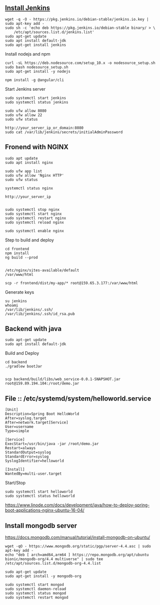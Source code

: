 ## [Install Jenkins](https://www.jenkins.io/doc/book/installing/#debianubuntu)

```
wget -q -O - https://pkg.jenkins.io/debian-stable/jenkins.io.key | sudo apt-key add -
sudo sh -c 'echo deb https://pkg.jenkins.io/debian-stable binary/ > \
    /etc/apt/sources.list.d/jenkins.list'
sudo apt-get update
sudo apt install default-jdk
sudo apt-get install jenkins
```

Install nodejs and npm
```
curl -sL https://deb.nodesource.com/setup_10.x -o nodesource_setup.sh
sudo bash nodesource_setup.sh
sudo apt-get install -y nodejs

npm install -g @angular/cli
```

Start Jenkins server
```
sudo systemctl start jenkins
sudo systemctl status jenkins

sudo ufw allow 8080
sudo ufw allow 22
sudo ufw status

http://your_server_ip_or_domain:8080
sudo cat /var/lib/jenkins/secrets/initialAdminPassword
```


## Fronend with NGINX

```
sudo apt update
sudo apt install nginx

sudo ufw app list
sudo ufw allow 'Nginx HTTP'
sudo ufw status

systemctl status nginx

http://your_server_ip


sudo systemctl stop nginx
sudo systemctl start nginx
sudo systemctl restart nginx
sudo systemctl reload nginx

sudo systemctl enable nginx
```

Step to build and deploy
```
cd frontend
npm install
ng build --prod


/etc/nginx/sites-available/default
/var/www/html

scp -r frontend/dist/my-app/* root@159.65.3.177:/var/www/html
```


Generate keys
```
su jenkins
whoami
/var/lib/jenkins/.ssh/
/var/lib/jenkins/.ssh/id_rsa.pub
```

## Backend with java

```
sudo apt-get update
sudo apt install default-jdk
```

Build and Deploy
```
cd backend
./gradlew bootJar


scp backend/build/libs/web_service-0.0.1-SNAPSHOT.jar root@159.89.194.104:/root/demo.jar

```

## File :: /etc/systemd/system/helloworld.service
```
[Unit]
Description=Spring Boot HelloWorld
After=syslog.target
After=network.target[Service]
User=username
Type=simple

[Service]
ExecStart=/usr/bin/java -jar /root/demo.jar
Restart=always
StandardOutput=syslog
StandardError=syslog
SyslogIdentifier=helloworld

[Install]
WantedBy=multi-user.target
```

Start/Stop
```
sudo systemctl start helloworld
sudo systemctl status helloworld
```

https://www.linode.com/docs/development/java/how-to-deploy-spring-boot-applications-nginx-ubuntu-16-04/


## Install mongodb server
https://docs.mongodb.com/manual/tutorial/install-mongodb-on-ubuntu/

```
wget -qO - https://www.mongodb.org/static/pgp/server-4.4.asc | sudo apt-key add -
echo "deb [ arch=amd64,arm64 ] https://repo.mongodb.org/apt/ubuntu bionic/mongodb-org/4.4 multiverse" | sudo tee /etc/apt/sources.list.d/mongodb-org-4.4.list

sudo apt-get update
sudo apt-get install -y mongodb-org

sudo systemctl start mongod
sudo systemctl daemon-reload
sudo systemctl status mongod
sudo systemctl restart mongod
```
